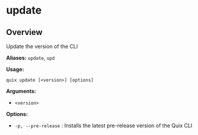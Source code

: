 # update

## Overview

Update the version of the CLI

**Aliases:** `update`, `upd`

**Usage:**

```
quix update [<version>] [options]
```

**Arguments:**

- `<version>`

**Options:**

- `-p, --pre-release` : Installs the latest pre-release version of the Quix CLI

